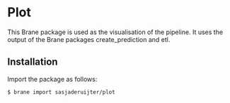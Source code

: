 # Plot
This Brane package is used as the visualisation of the pipeline.
It uses the output of the Brane packages create_prediction and etl.

## Installation
Import the package as follows:
```shell
$ brane import sasjaderuijter/plot
```
